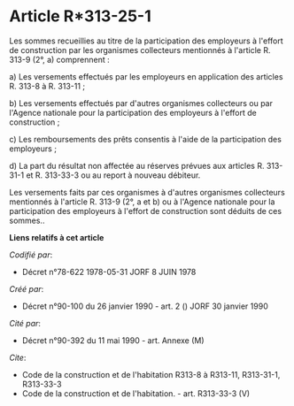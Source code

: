# Article R*313-25-1

Les sommes recueillies au titre de la participation des employeurs à l'effort de construction par les organismes collecteurs
mentionnés à l'article R. 313-9 (2°, a) comprennent :

a) Les versements effectués par les employeurs en application des articles R. 313-8 à R. 313-11 ;

b) Les versements effectués par d'autres organismes collecteurs ou par l'Agence nationale pour la participation des
employeurs à l'effort de construction ;

c) Les remboursements des prêts consentis à l'aide de la participation des employeurs ;

d) La part du résultat non affectée au réserves prévues aux articles R. 313-31-1 et R. 313-33-3 ou au report à nouveau
débiteur.

Les versements faits par ces organismes à d'autres organismes collecteurs mentionnés à l'article R. 313-9 (2°, a et b) ou à
l'Agence nationale pour la participation des employeurs à l'effort de construction sont déduits de ces sommes..

**Liens relatifs à cet article**

_Codifié par_:

  - Décret n°78-622 1978-05-31 JORF 8 JUIN 1978

_Créé par_:

  - Décret n°90-100 du 26 janvier 1990 - art. 2 () JORF 30 janvier 1990

_Cité par_:

  - Décret n°90-392 du 11 mai 1990 - art. Annexe (M)

_Cite_:

  - Code de la construction et de l'habitation R313-8 à R313-11, R313-31-1, R313-33-3
  - Code de la construction et de l'habitation. - art. R313-33-3 (V)
